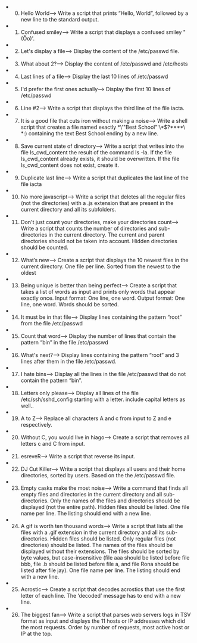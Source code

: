 * 0. Hello World-->  Write a script that prints “Hello, World”, followed by a new line to the standard output.
 
* 1. Confused smiley-->  Write a script that displays a confused smiley "(Ôo)'.

* 2. Let's display a file-->  Display the content of the /etc/passwd file.

* 3. What about 2?-->   Display the content of /etc/passwd and /etc/hosts

* 4. Last lines of a file-->   Display the last 10 lines of /etc/passwd

* 5. I'd prefer the first ones actually-->  Display the first 10 lines of /etc/passwd

* 6. Line #2-->  Write a script that displays the third line of the file iacta.

* 7. It is a good file that cuts iron without making a noise-->  Write a shell script that creates a file named exactly \*\\'"Best School"\'\\*$\?\*\*\*\*\ *:) containing the text Best School ending by a new line.

* 8. Save current state of directory-->  Write a script that writes into the file ls_cwd_content the result of the command ls -la. If the file ls_cwd_content already exists, it should be overwritten. If the file ls_cwd_content does not exist, create it.

* 9. Duplicate last line-->  Write a script that duplicates the last line of the file iacta

* 10. No more javascript-->  Write a script that deletes all the regular files (not the directories) with a .js extension that are present in the current directory and all its subfolders.

* 11. Don't just count your directories, make your directories count-->  Write a script that counts the number of directories and sub-directories in the current directory.  The current and parent directories should not be taken into account.  Hidden directories should be counted.

* 12. What’s new-->  Create a script that displays the 10 newest files in the current directory.  One file per line.  Sorted from the newest to the oldest

* 13. Being unique is better than being perfect-->  Create a script that takes a list of words as input and prints only words that appear exactly once.  Input format: One line, one word.  Output format: One line, one word.  Words should be sorted.

* 14. It must be in that file-->  Display lines containing the pattern “root” from the file /etc/passwd

* 15. Count that word-->  Display the number of lines that contain the pattern “bin” in the file /etc/passwd

* 16. What's next?-->  Display lines containing the pattern “root” and 3 lines after them in the file /etc/passwd.

* 17. I hate bins-->  Display all the lines in the file /etc/passwd that do not contain the pattern “bin”.

* 18. Letters only please-->  Display all lines of the file /etc/ssh/sshd_config starting with a letter.  include capital letters as well..

* 19. A to Z-->  Replace all characters A and c from input to Z and e respectively.

* 20. Without C, you would live in hiago-->  Create a script that removes all letters c and C from input.

* 21. esreveR-->  Write a script that reverse its input.

* 22. DJ Cut Killer-->  Write a script that displays all users and their home directories, sorted by users.  Based on the the /etc/passwd file.

* 23. Empty casks make the most noise-->  Write a command that finds all empty files and directories in the current directory and all sub-directories.  Only the names of the files and directories should be displayed (not the entire path).  Hidden files should be listed.  One file name per line. The listing should end with a new line.

* 24. A gif is worth ten thousand words--> Write a script that lists all the files with a .gif extension in the current directory and all its sub-directories.  Hidden files should be listed.  Only regular files (not directories) should be listed.  The names of the files should be displayed without their extensions.  The files should be sorted by byte values, but case-insensitive (file aaa should be listed before file bbb, file .b should be listed before file a, and file Rona should be listed after file jay).  One file name per line.  The listing should end with a new line.

* 25. Acrostic-->  Create a script that decodes acrostics that use the first letter of each line.  The ‘decoded’ message has to end with a new line.

* 26. The biggest fan-->  Write a script that parses web servers logs in TSV format as input and displays the 11 hosts or IP addresses which did the most requests.  Order by number of requests, most active host or IP at the top.


